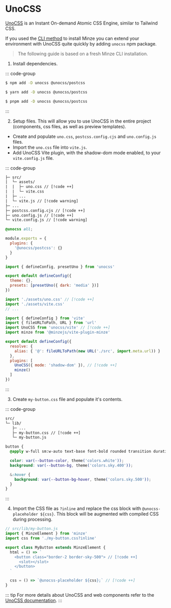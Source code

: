 # UnoCSS

[UnoCSS](https://unocss.dev) is an Instant On-demand Atomic CSS Engine, similar to Tailwind CSS.

If you used the [CLI method](/guide/installation#cli) to install Minze you can extend your environment with UnoCSS quite quickly by adding `unocss` npm package.

> The following guide is based on a fresh Minze CLI installation.

1. Install dependencies.

::: code-group

```bash [npm]
$ npm add -D unocss @unocss/postcss
```

```bash [yarn]
$ yarn add -D unocss @unocss/postcss
```

```bash [pnpm]
$ pnpm add -D unocss @unocss/postcss
```

:::

2. Setup files. This will allow you to use UnoCSS in the entire project (components, css files, as well as preview templates).

- Create and populate `uno.css`, `postcss.config.cjs` and `uno.config.js` files.
- Import the `uno.css` file into `vite.js`.
- Add UnoCSS Vite plugin, with the shadow-dom mode enabled, to your `vite.config.js` file.

::: code-group

```txt [files]
├─ src/
|  └─ assets/
|  |  ├─ uno.css // [!code ++]
|  |  └─ vite.css
|  ├─ ...
|  └─ vite.js // [!code warning]
├─ ...
├─ postcss.config.cjs // [!code ++]
├─ uno.config.js // [!code ++]
└─ vite.config.js // [!code warning]
```

```css [uno.css]
@unocss all;
```

```js [postcss.config.cjs]
module.exports = {
  plugins: {
    '@unocss/postcss': {}
  }
}
```

```js [uno.config.js]
import { defineConfig, presetUno } from 'unocss'

export default defineConfig({
  theme: {},
  presets: [presetUno({ dark: 'media' })]
})
```

```js [vite.js]
import './assets/uno.css' // [!code ++]
import './assets/vite.css'
// ...
```

```js [vite.config.js]
import { defineConfig } from 'vite'
import { fileURLToPath, URL } from 'url'
import UnoCSS from 'unocss/vite' // [!code ++]
import minze from '@minzejs/vite-plugin-minze'

export default defineConfig({
  resolve: {
    alias: { '@': fileURLToPath(new URL('./src', import.meta.url)) }
  },
  plugins: [
    UnoCSS({ mode: 'shadow-dom' }), // [!code ++]
    minze()
  ]
})
```

:::

3. Create `my-button.css` file and populate it's contents.

::: code-group

```txt [files]
src/
└─ lib/
   ├─ ...
   ├─ my-button.css // [!code ++]
   └─ my-button.js
```

```css [my-button.css]
button {
  @apply w-full sm:w-auto text-base font-bold rounded transition duration-100 px-4 py-3;

  color: var(--button-color, theme('colors.white'));
  background: var(--button-bg, theme('colors.sky.400'));

  &:hover {
    background: var(--button-bg-hover, theme('colors.sky.500'));
  }
}
```

:::

4. Import the CSS file as `?inline` and replace the css block with `@unocss-placeholder ${css}`. This block will be augmented with compiled CSS during processing.

```js
// src/lib/my-button.js
import { MinzeElement } from 'minze'
import css from './my-button.css?inline'

export class MyButton extends MinzeElement {
  html = () => `
    <button class="border-2 border-sky-500"> // [!code ++]
      <slot></slot>
    </button>
  `

  css = () => `@unocss-placeholder ${css};` // [!code ++]
}
```

::: tip
For more details about UnoCSS and web components refer to the [UnoCSS documentation](https://unocss.dev/integrations/vite#web-components).
:::
